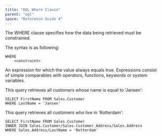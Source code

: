 ```yaml
---
title: "OQL Where Clause"
parent: "oql"
space: "Reference Guide 4"
---
```

The WHERE clause specifies how the data being retrieved must be constrained.

The syntax is as following:

```
WHERE
    <constraint>

```

**<constraint>**
An expression for which the value always equals true. Expressions consist of simple comparables with operators, functions, keywords or system variables.

This query retrieves all customers whose name is equal to 'Jansen':

```
SELECT FirstName FROM Sales.Customer
WHERE LastName = 'Jansen'
```

This query retrieves all customers who live in 'Rotterdam':

```
SELECT FirstName FROM Sales.Customer
INNER JOIN Sales.Customer/Sales.Customer_Address/Sales.Address
WHERE Sales.Address/LastName = 'Rotterdam'
```